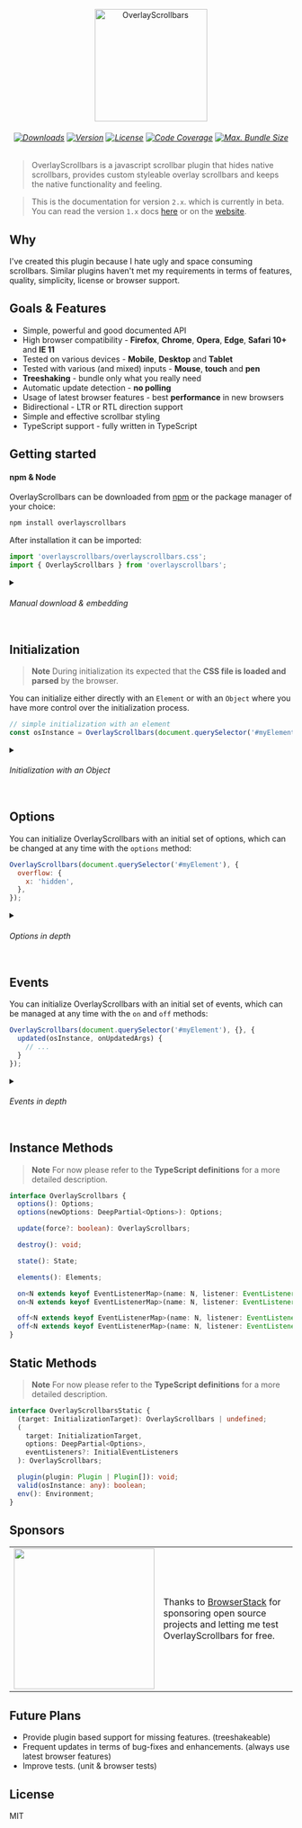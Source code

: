 <p align="center">
  <a href="https://kingsora.github.io/OverlayScrollbars">
    <a href="https://kingsora.github.io/OverlayScrollbars"><img src="https://raw.githubusercontent.com/KingSora/OverlayScrollbars/master/logo/logo.png" width="200" height="200" alt="OverlayScrollbars"></a>
  </a>
</p>
<h6 align="center">
    <a href="https://www.npmjs.com/package/overlayscrollbars"><img src="https://img.shields.io/npm/dm/overlayscrollbars.svg?style=flat-square" alt="Downloads"></a>
    <a href="https://www.npmjs.com/package/overlayscrollbars"><img src="https://img.shields.io/npm/v/overlayscrollbars.svg?style=flat-square" alt="Version"></a>
    <a href="https://github.com/KingSora/OverlayScrollbars/blob/master/LICENSE"><img src="https://img.shields.io/github/license/kingsora/overlayscrollbars.svg?style=flat-square" alt="License"></a>
    <a href="https://app.codecov.io/gh/KingSora/OverlayScrollbars"><img src="https://img.shields.io/codecov/c/github/KingSora/OverlayScrollbars?style=flat-square" alt="Code Coverage"></a>
    <a href="https://bundlephobia.com/package/overlayscrollbars"><img src="https://img.shields.io/bundlephobia/minzip/overlayscrollbars?label=max.%20bundle%20size&style=flat-square" alt="Max. Bundle Size"></a>
</h6>

> OverlayScrollbars is a javascript scrollbar plugin that hides native scrollbars, provides custom styleable overlay scrollbars and keeps the native functionality and feeling.

> This is the documentation for version `2.x`. which is currently in beta. You can read the version `1.x` docs [here](https://github.com/KingSora/OverlayScrollbars/tree/v1.x) or on the [website](https://kingsora.github.io/OverlayScrollbars/#!overview).  

## Why

I've created this plugin because I hate ugly and space consuming scrollbars. Similar plugins haven't met my requirements in terms of features, quality, simplicity, license or browser support.

## Goals & Features

 - Simple, powerful and good documented API
 - High browser compatibility - <b>Firefox</b>, <b>Chrome</b>, <b>Opera</b>, <b>Edge</b>, <b>Safari 10+</b> and <b>IE 11</b>
 - Tested on various devices - <b>Mobile</b>, <b>Desktop</b> and <b>Tablet</b>
 - Tested with various (and mixed) inputs - <b>Mouse</b>, <b>touch</b> and <b>pen</b>
 - <b>Treeshaking</b> - bundle only what you really need 
 - Automatic update detection - <b>no polling</b>
 - Usage of latest browser features - best <b>performance</b> in new browsers
 - Bidirectional - LTR or RTL direction support
 - Simple and effective scrollbar styling
 - TypeScript support - fully written in TypeScript

## Getting started

#### npm & Node
OverlayScrollbars can be downloaded from [npm](https://www.npmjs.com/package/overlayscrollbars) or the package manager of your choice:
```sh
npm install overlayscrollbars
```
After installation it can be imported:
```js
import 'overlayscrollbars/overlayscrollbars.css';
import { OverlayScrollbars } from 'overlayscrollbars';
```

<details><summary><h6>Manual download & embedding</h6></summary>

You can use OverlayScrollbars without any bundler or package manager.  
Simply download it from the [Releases](https://github.com/KingSora/OverlayScrollbars/releases) or use a [CDN](https://cdnjs.com/libraries/overlayscrollbars).

- Use the javascript files with the `.browser` extension.
- If you target old browsers use the `.es5` javascript file, for new browsers `.es6`.
- For production use the javascript / stylesheet files with the `.min` extension. 

Embedd OverlayScrollbars manually in your HTML:
```html
<link type="text/css" href="path/to/overlayscrollbars.css" rel="stylesheet" />
<script type="text/javascript" src="path/to/overlayscrollbars.js" defer></script>
```
</details>


## Initialization

> __Note__ During initialization its expected that the <b>CSS file is loaded and parsed</b> by the browser.

You can initialize either directly with an `Element` or with an `Object` where you have more control over the initialization process. 

```js
// simple initialization with an element
const osInstance = OverlayScrollbars(document.querySelector('#myElement'), {});
```

<details><summary><h6>Initialization with an Object</h6></summary>

> __Note__ For now please refer to the <b>TypeScript definitions</b> for a more detailed description of all possibilities.

The only required field is the `target` field. This is the field to which the plugin is applied to.  
If you use the object initialization only with the `target` field, the outcome is equivalent to the element initialization:
```js
// Both initializations have the same outcome

OverlayScrollbars(document.querySelector('#myElement'), {});
OverlayScrollbars({ target: document.querySelector('#myElement') }, {});
```

In the initialization object you can specify how the library is handling generated elements.
For example you can appoint an existing element as the `viewport` element. Like this the library won't generate it but take the specified element instead:

 ```js
OverlayScrollbars({ 
  target: document.querySelector('#target'),
  elements: {
    viewport: document.querySelector('#viewport'),
  },
}, {});
```

This is very useful if you have a fixed DOM structure and don't want OverlayScrollbars to generate its own elements. Those cases arise very often when you want an other library to work together with OverlayScrollbars.

---

You can also decide to which element the scrollbars should be applied to:

 ```js
OverlayScrollbars({ 
  target: document.querySelector('#target'),
  scrollbars: {
    slot: document.querySelector('#target').parentElement,
  },
}, {});
```

---

And last but not least you can decide when the initialization should be canceled:
 ```js
OverlayScrollbars({ 
  target: document.querySelector('#target'),
  cancel: {
    nativeScrollbarsOverlaid: true,
    body: null,
  }
}, {});
```

In the above example the initialization is canceled when the native scrollbars are overlaid or when your target is a `body` element and the plugin determined that a initialization to the `body` element would affect native functionality like `window.scrollTo`.

</details>

## Options

You can initialize OverlayScrollbars with an initial set of options, which can be changed at any time with the `options` method:
```js
OverlayScrollbars(document.querySelector('#myElement'), {
  overflow: {
    x: 'hidden',
  },
});
```

<details><summary><h6>Options in depth</h6></summary>

The default options are:
```js
const defaultOptions = {
  paddingAbsolute: false,
  showNativeOverlaidScrollbars: false,
  update: {
    elementEvents: [['img', 'load']],
    debounce: [0, 33],
    attributes: null,
    ignoreMutation: null,
  },
  overflow: {
    x: 'scroll',
    y: 'scroll',
  },
  scrollbars: {
    theme: 'os-theme-dark',
    visibility: 'auto',
    autoHide: 'never',
    autoHideDelay: 1300,
    dragScroll: true,
    clickScroll: false,
    pointers: ['mouse', 'touch', 'pen'],
  },
};
```

### `paddingAbsolute`

| type  | default |
| :--- | :--- |
| `boolean` | `false` |

Indicates whether the padding for the content shall be absolute.

### `showNativeOverlaidScrollbars`

| type  | default |
| :--- | :--- |
| `boolean` | `false` |

Indicates whether the native overlaid scrollbars shall be visible.

### `update.elementEvents`

| type  | default |
| :--- | :--- |
| `Array<[string, string]> \| null` | `[['img', 'load']]` |

An array of tuples. The first value in the tuple is an `selector` and the second value are `event names`. The plugin will update itself if any of the elements with the specified selector will emit any specified event. The default value can be interpreted as "The plugin will update itself if any `img` element emits an `load` event."

### `update.debounce`

| type  | default |
| :--- | :--- |
| `[number, number] \| number \| null` | `[0, 33]` |

> __Note__ If 0 is used for the timeout, `requestAnimationFrame` instead of `setTimeout` is used for the debounce.

Debounces the `MutationObserver` which tracks changes to the content. If a **tuple** is passed, the first value is the timeout and second is the max wait. If only a **number** is passed you specify only the timeout and there is no max wait. With **null** there is no debounce. **Usefull to fine-tune performance.**

### `update.attributes`

| type  | default |
| :--- | :--- |
| `string[] \| null` | `null` |

> __Note__ There is a base array of attributes that the `MutationObserver` always observes, even if this option is `null`.

An array of additional attributes that the `MutationObserver` should observe for the content. 

### `update.ignoreMutation`

| type  | default |
| :--- | :--- |
| `((mutation) => any) \| null` | `null` |

A function which receives a [`MutationRecord`](https://developer.mozilla.org/en-US/docs/Web/API/MutationRecord) as an argument. If the function returns a truthy value the mutation will be ignored and the plugin won't update. **Usefull to fine-tune performance.**

### `overflow.x`

| type  | default |
| :--- | :--- |
| `string` | `'scroll'` |

> __Note__ Valid values are: `'hidden'`, `'scroll'`, `'visible'`, `'visible-hidden'` and `'visible-scroll'`.

The overflow behavior for the horizontal (x) axis.

### `overflow.y`

| type  | default |
| :--- | :--- |
| `string` | `'scroll'` |

> __Note__ Valid values are: `'hidden'`, `'scroll'`, `'visible'`, `'visible-hidden'` and `'visible-scroll'`.

The overflow behavior for the vertical (y) axis.

### `scrollbars.theme`

| type  | default |
| :--- | :--- |
| `string \| null` | `'os-theme-dark'` |

Applies the specified theme (classname) to the scrollbars.

### `scrollbars.visibility`

| type  | default |
| :--- | :--- |
| `string` | `'auto'` |

> __Note__ Valid values are: `'visible'`, `'hidden'`, and `'auto'`.

The base visibility of the scrollbars.

### `scrollbars.autoHide`

| type  | default |
| :--- | :--- |
| `string` | `'never'` |

> __Note__ Valid values are: `'never'`, `'scroll'`, `'leave'` and `'move'`.

The possibility to hide visible scrollbars automatically after a certain user action.

### `scrollbars.autoHideDelay`

| type  | default |
| :--- | :--- |
| `number` | `1300` |

The delay in milliseconds before the scrollbars are hidden automatically.

### `scrollbars.dragScroll`

| type  | default |
| :--- | :--- |
| `boolean` | `true` |

Indicates whether you can drag the scrollbar handles for scrolling.

### `scrollbars.clickScroll`

| type  | default |
| :--- | :--- |
| `boolean` | `false` |

Indicates whether you can click on the scrollbar track for scrolling.

### `scrollbars.pointers`

| type  | default |
| :--- | :--- |
| `string[] \| null` | `['mouse', 'touch', 'pen']` |

The [`PointerTypes`](https://developer.mozilla.org/en-US/docs/Web/API/PointerEvent/pointerType) the plugin should react to.

</details>

## Events

You can initialize OverlayScrollbars with an initial set of events, which can be managed at any time with the `on` and `off` methods:
```js
OverlayScrollbars(document.querySelector('#myElement'), {}, {
  updated(osInstance, onUpdatedArgs) {
    // ...
  }
});
```

<details><summary><h6>Events in depth</h6></summary>

> __Note__ Every event receives the `instance` from which it was fired as the first argument. Always.

### `initialized`

| arguments  | description |
| :--- | :--- |
| `instance` | The instance which fired the event. |

Is fired after all generated elements, observers and events were appended to the DOM.

### `updated`

| arguments  | description |
| :--- | :--- |
| `instance` | The instance which fired the event. |
| `onUpdatedArgs` | An `object` which describes the update in detail. |

> __Note__ If an update was triggered but nothing changed, the event won't be fired.

Is fired after the instace was updated. 

### `destroyed`

| arguments  | description |
| :--- | :--- |
| `instance` | The instance which fired the event. |
| `canceled` | An `boolean` which indicates whether the initialization was canceled and thus destroyed. |

Is fired after all generated elements, observers and events were removed from the DOM.

</details>

## Instance Methods

> __Note__ For now please refer to the <b>TypeScript definitions</b> for a more detailed description.

```ts
interface OverlayScrollbars {
  options(): Options;
  options(newOptions: DeepPartial<Options>): Options;

  update(force?: boolean): OverlayScrollbars;

  destroy(): void;

  state(): State;

  elements(): Elements;

  on<N extends keyof EventListenerMap>(name: N, listener: EventListener<N>): () => void;
  on<N extends keyof EventListenerMap>(name: N, listener: EventListener<N>[]): () => void;

  off<N extends keyof EventListenerMap>(name: N, listener: EventListener<N>): void;
  off<N extends keyof EventListenerMap>(name: N, listener: EventListener<N>[]): void;
}
```

## Static Methods

> __Note__ For now please refer to the <b>TypeScript definitions</b> for a more detailed description.

```ts
interface OverlayScrollbarsStatic {
  (target: InitializationTarget): OverlayScrollbars | undefined;
  (
    target: InitializationTarget,
    options: DeepPartial<Options>,
    eventListeners?: InitialEventListeners
  ): OverlayScrollbars;

  plugin(plugin: Plugin | Plugin[]): void;
  valid(osInstance: any): boolean;
  env(): Environment;
}
```

## Sponsors
<table>
    <tr>
        <td>
            <a href="https://www.browserstack.com" target="_blank">
                <img align="center" src="https://kingsora.github.io/OverlayScrollbars/img/browserstack.png" width="250">
            </a>
        </td>
        <td>
            Thanks to <a href="https://www.browserstack.com" target="_blank">BrowserStack</a> for sponsoring open source projects and letting me test OverlayScrollbars for free.
        </td>
    </tr>
</table>

## Future Plans

 - Provide plugin based support for missing features. (treeshakeable)
 - Frequent updates in terms of bug-fixes and enhancements. (always use latest browser features)
 - Improve tests. (unit & browser tests)

## License

MIT 

